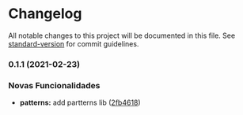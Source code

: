 # Changelog

All notable changes to this project will be documented in this file. See [standard-version](https://github.com/conventional-changelog/standard-version) for commit guidelines.

### 0.1.1 (2021-02-23)


### Novas Funcionalidades

* **patterns:** add partterns lib ([2fb4618](https://github.com/pietrobs/pietro-boilerplate/commit/2fb46182ce2a8a7f9a22f31dd9d1f046a7bc7c68))

